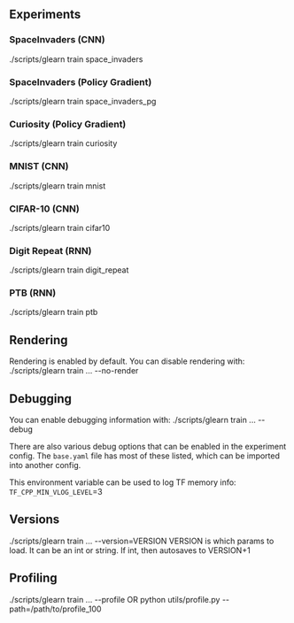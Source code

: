 ## Experiments

### SpaceInvaders (CNN)
./scripts/glearn train space_invaders

### SpaceInvaders (Policy Gradient)
./scripts/glearn train space_invaders_pg

### Curiosity (Policy Gradient)
./scripts/glearn train curiosity

### MNIST (CNN)
./scripts/glearn train mnist

### CIFAR-10 (CNN)
./scripts/glearn train cifar10

### Digit Repeat (RNN)
./scripts/glearn train digit_repeat

### PTB (RNN)
./scripts/glearn train ptb


## Rendering

Rendering is enabled by default.  You can disable rendering with:
./scripts/glearn train ... --no-render


## Debugging

You can enable debugging information with:
./scripts/glearn train ... --debug

There are also various debug options that can be enabled in the experiment config.
The `base.yaml` file has most of these listed, which can be imported into another config.

This environment variable can be used to log TF memory info:
`TF_CPP_MIN_VLOG_LEVEL`=3


## Versions

./scripts/glearn train ... --version=VERSION
VERSION is which params to load.  It can be an int or string.  If int, then autosaves to VERSION+1


## Profiling

./scripts/glearn train ... --profile
 OR
python utils/profile.py --path=/path/to/profile_100

